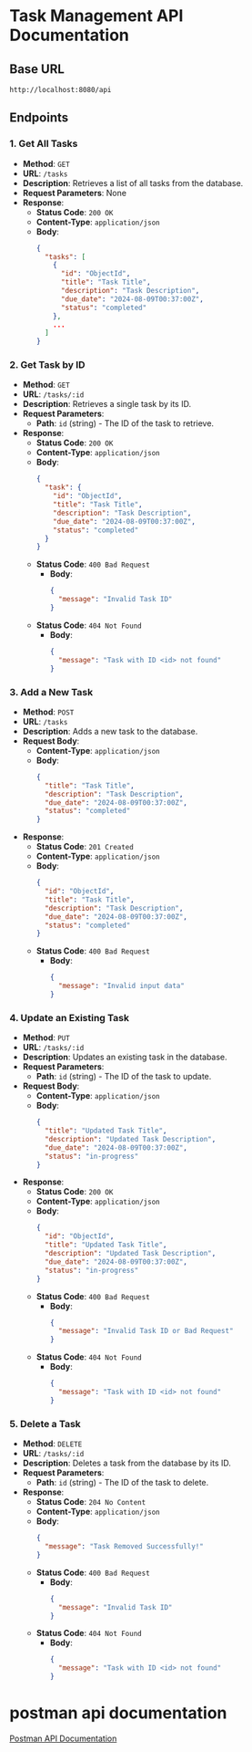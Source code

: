 
# Task Management API Documentation

## Base URL

```
http://localhost:8080/api
```

## Endpoints

### 1. **Get All Tasks**

- **Method**: `GET`
- **URL**: `/tasks`
- **Description**: Retrieves a list of all tasks from the database.
- **Request Parameters**: None
- **Response**:
  - **Status Code**: `200 OK`
  - **Content-Type**: `application/json`
  - **Body**:
    ```json
    {
      "tasks": [
        {
          "id": "ObjectId",
          "title": "Task Title",
          "description": "Task Description",
          "due_date": "2024-08-09T00:37:00Z",
          "status": "completed"
        },
        ...
      ]
    }
    ```

### 2. **Get Task by ID**

- **Method**: `GET`
- **URL**: `/tasks/:id`
- **Description**: Retrieves a single task by its ID.
- **Request Parameters**:
  - **Path**: `id` (string) - The ID of the task to retrieve.
- **Response**:
  - **Status Code**: `200 OK`
  - **Content-Type**: `application/json`
  - **Body**:
    ```json
    {
      "task": {
        "id": "ObjectId",
        "title": "Task Title",
        "description": "Task Description",
        "due_date": "2024-08-09T00:37:00Z",
        "status": "completed"
      }
    }
    ```
  - **Status Code**: `400 Bad Request`
    - **Body**:
      ```json
      {
        "message": "Invalid Task ID"
      }
      ```
  - **Status Code**: `404 Not Found`
    - **Body**:
      ```json
      {
        "message": "Task with ID <id> not found"
      }
      ```

### 3. **Add a New Task**

- **Method**: `POST`
- **URL**: `/tasks`
- **Description**: Adds a new task to the database.
- **Request Body**:
  - **Content-Type**: `application/json`
  - **Body**:
    ```json
    {
      "title": "Task Title",
      "description": "Task Description",
      "due_date": "2024-08-09T00:37:00Z",
      "status": "completed"
    }
    ```
- **Response**:
  - **Status Code**: `201 Created`
  - **Content-Type**: `application/json`
  - **Body**:
    ```json
    {
      "id": "ObjectId",
      "title": "Task Title",
      "description": "Task Description",
      "due_date": "2024-08-09T00:37:00Z",
      "status": "completed"
    }
    ```
  - **Status Code**: `400 Bad Request`
    - **Body**:
      ```json
      {
        "message": "Invalid input data"
      }
      ```

### 4. **Update an Existing Task**

- **Method**: `PUT`
- **URL**: `/tasks/:id`
- **Description**: Updates an existing task in the database.
- **Request Parameters**:
  - **Path**: `id` (string) - The ID of the task to update.
- **Request Body**:
  - **Content-Type**: `application/json`
  - **Body**:
    ```json
    {
      "title": "Updated Task Title",
      "description": "Updated Task Description",
      "due_date": "2024-08-09T00:37:00Z",
      "status": "in-progress"
    }
    ```
- **Response**:
  - **Status Code**: `200 OK`
  - **Content-Type**: `application/json`
  - **Body**:
    ```json
    {
      "id": "ObjectId",
      "title": "Updated Task Title",
      "description": "Updated Task Description",
      "due_date": "2024-08-09T00:37:00Z",
      "status": "in-progress"
    }
    ```
  - **Status Code**: `400 Bad Request`
    - **Body**:
      ```json
      {
        "message": "Invalid Task ID or Bad Request"
      }
      ```
  - **Status Code**: `404 Not Found`
    - **Body**:
      ```json
      {
        "message": "Task with ID <id> not found"
      }
      ```

### 5. **Delete a Task**

- **Method**: `DELETE`
- **URL**: `/tasks/:id`
- **Description**: Deletes a task from the database by its ID.
- **Request Parameters**:
  - **Path**: `id` (string) - The ID of the task to delete.
- **Response**:
  - **Status Code**: `204 No Content`
  - **Content-Type**: `application/json`
  - **Body**:
    ```json
    {
      "message": "Task Removed Successfully!"
    }
    ```
  - **Status Code**: `400 Bad Request`
    - **Body**:
      ```json
      {
        "message": "Invalid Task ID"
      }
      ```
  - **Status Code**: `404 Not Found`
    - **Body**:
      ```json
      {
        "message": "Task with ID <id> not found"
      }
      ```

# postman api documentation
[Postman API Documentation](https://documenter.getpostman.com/view/32287741/2sA3s1osMt)
```
